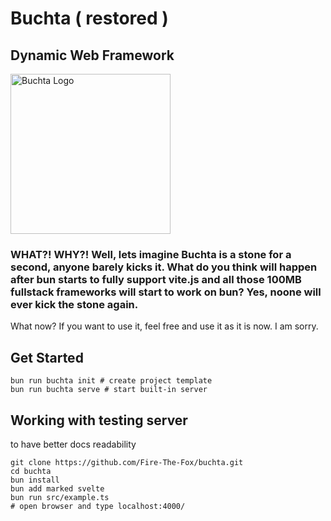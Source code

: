 # Buchta ( restored )
## Dynamic Web Framework

<img src="./buchta.png" alt="Buchta Logo" width="256"/>

### WHAT?! WHY?! Well, lets imagine Buchta is a stone for a second, anyone barely kicks it. What do you think will happen after bun starts to fully support vite.js and all those 100MB fullstack frameworks will start to work on bun? Yes, noone will ever kick the stone again.
What now? If you want to use it, feel free and use it as it is now. I am sorry.

## Get Started

```
bun run buchta init # create project template
bun run buchta serve # start built-in server
```

## Working with testing server
to have better docs readability
```
git clone https://github.com/Fire-The-Fox/buchta.git
cd buchta
bun install
bun add marked svelte
bun run src/example.ts
# open browser and type localhost:4000/
```
